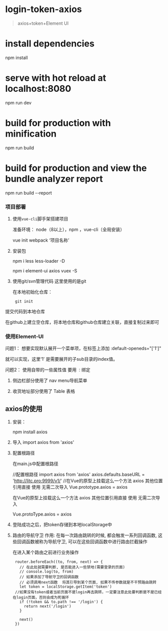 # login-token-axios

> axios+token+Element UI

# install dependencies
npm install

# serve with hot reload at localhost:8080
npm run dev

# build for production with minification
npm run build

# build for production and view the bundle analyzer report
npm run build --report


### 项目部署

1. 使用`vue-cli`脚手架搭建项目 
  	 
   准备环境： node（8以上），npm ，vue-cli（全局安装）

	vue init webpack ‘项目名称’

2. 安装包

    npm i less less-loader -D
	
    npm i element-ui axios vuex -S

3. 使用git/svn管理代码 这里使用的是git
  	
   在本地初始化仓库：
	
        git init 
 
 提交代码到本地仓库 

在github上建立空仓库，将本地仓库和github仓库建立关联，直接复制过来即可


###  使用Element-UI

问题1： 想要实现<el-menu>默认展开一个菜单项，在标签上添加
	:default-openeds="['1']"

就可以实现，这里‘1’ 是需要展开的子sub目录的index值。

问题2： 使用自带的一些属性值 要用 `：`绑定

1. 侧边栏部分使用了	nav	menu导航菜单

2. 收货地址部分使用了 	Table 表格


## axios的使用

1. 安装：

      npm install axios

2. 导入
     import axios from 'axios'

3. 配置根路径

   在main.js中配置根路径

    //配置根路径
	import axios from 'axios'
	axios.defaults.baseURL = 'http://litc.pro:9999/v1/'
	//在Vue的原型上挂载这么一个方法 axios 其他位置引用直接 使用 无需二次导入
	Vue.prototype.axios = axios

   在Vue的原型上挂载这么一个方法 axios 其他位置引用直接 使用 无需二次导入

	Vue.protoType.axios = axios

4. 登陆成功之后，把token存储到本地localStorage中

5. 路由的导航守卫 作用:  在每一次路由跳转的时候, 都会触发一系列回调函数, 这些回调函数被称为导航守卫, 可以在这些回调函数中进行路由拦截操作

   	在进入某个路由之前进行业务操作

		router.beforeEach((to, from, next) => {
		  // 在此处就需要判断, 是否能进入一些禁地(需要登录的页面)
		  // console.log(to, from)
		  // 如果添加了导航守卫的回调函数
		  // 必须调用next函数  将其引导到某个页面, 如果不传参数就是不干预路由跳转
		  let token = localStorage.getItem('token')
		//如果没有token或者当前页面不是login再去跳转，一定要注意此处要判断是不是已经在login页面，否则会成为死循环
		  if (!token && to.path !== '/login') {  
		    return next('/login')
		  }
		
		  next()
		})



